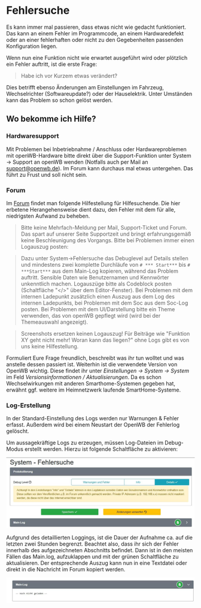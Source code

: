 # Fehlersuche
Es kann immer mal passieren, dass etwas nicht wie gedacht funktioniert. Das kann an einem Fehler im Programmcode, an einem Hardwaredefekt oder an einer fehlerhaften oder nicht zu den Gegebenheiten passenden Konfiguration liegen.

Wenn nun eine Funktion nicht wie erwartet ausgeführt wird oder plötzlich ein Fehler auftritt, ist die erste Frage: 
> Habe ich vor Kurzem etwas verändert?

Dies betrifft ebenso Änderungen am Einstellungen im Fahrzeug, Wechselrichter (Softwareupdate?)  oder der Hauselektrik. Unter Umständen kann das Problem so schon gelöst werden.


## Wo bekomme ich Hilfe?
### Hardwaresupport
Mit Problemen bei Inbetriebnahme / Anschluss oder Hardwareproblemen mit openWB-Hardware bitte direkt über die Support-Funktion unter System -> Support an openWB wenden (Notfalls auch per Mail an support@openwb.de).
Im Forum kann durchaus mal etwas untergehen. Das führt zu Frust und soll nicht sein.

### Forum
Im [Forum](https://forum.openwb.de/index.php) findet man folgende Hilfestellung für Hilfesuchende. Die hier erbetene Herangehensweise dient dazu, den Fehler mit dem für alle, niedrigsten Aufwand zu beheben. 

> Bitte keine Mehrfach-Meldung per Mail, Support-Ticket und Forum.
Das spart auf unserer Seite Supportzeit und bringt erfahrungsgemäß keine Beschleunigung des Vorgangs.
Bitte bei Problemen immer einen Logauszug posten:

> Dazu unter System->Fehlersuche das Debuglevel auf Details stellen und mindestens zwei komplette Durchläufe von ``# *** Start***`` bis ``# ***Start***`` aus dem Main-Log kopieren, während das Problem auftritt. Sensible Daten wie Benutzernamen und Kennwörter unkenntlich machen.
Logauszüge bitte als Codeblock posten (Schaltfläche "</>" über dem Editor-Fenster).
Bei Problemen mit dem internen Ladepunkt zusätzlich einen Auszug aus dem Log des internen Ladepunkts, bei Problemen mit dem Soc aus dem Soc-Log posten.
Bei Problemen mit dem UI/Darstellung bitte ein Theme verwenden, das von openWB gepflegt wird (wird bei der Themeauswahl angezeigt).

> Screenshots ersetzen keinen Logauszug!
Für Beiträge wie "Funktion XY geht nicht mehr! Woran kann das liegen?" ohne Logs gibt es von uns keine Hilfestellung.

Formuliert Eure Frage freundlich, beschreibt was ihr tun wolltet und was anstelle dessen passiert ist. Weiterhin ist die verwendete Version von OpenWB wichtig. Diese findet ihr unter _Einstellungen -> System -> System_ im Feld _Versionsinformationen / Aktualisierungen_.
Da es schon Wechselwirkungen mit anderen Smarthome-Systemen gegeben hat, erwähnt ggf. weitere im Heimnetzwerk laufende SmartHome-Systeme.

### Log-Erstellung
In der Standard-Einstellung des Logs werden nur Warnungen & Fehler erfasst.  Außerdem wird bei einem Neustart der OpenWB der Fehlerlog gelöscht. 

Um aussagekräftige Logs zu erzeugen, müssen Log-Dateien im Debug-Modus erstellt werden. Hierzu ist folgende Schaltfläche zu aktivieren:

![Debug-Einstellung](pictures/Fehlersuche_DebugLog.jpg)

Aufgrund des detaillierten Loggings, ist die Dauer der Aufnahme ca. auf die letzten zwei Stunden begrenzt.  Beachtet also, dass ihr sich der Fehler innerhalb des aufgezeichneten Abschnitts befindet.
Dann ist in den meisten Fällen das Main.log, aufzuklappen und mit der grünen Schaltfläche zu aktualisieren. Der entsprechende Auszug kann nun in eine Textdatei oder direkt in die Nachricht im Forum kopiert werden.

![Main-Log](pictures/Fehlersuche_Main-Log.jpg)
